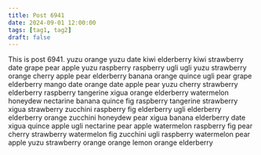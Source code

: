 ```yaml
---
title: Post 6941
date: 2024-09-01 12:00:00
tags: [tag1, tag2]
draft: false
---
```

This is post 6941.
yuzu
orange
yuzu
date
kiwi
elderberry
kiwi
strawberry
date
grape
pear
apple
yuzu
raspberry
raspberry
ugli
ugli
yuzu
strawberry
orange
cherry
apple
pear
elderberry
banana
orange
quince
ugli
pear
grape
elderberry
mango
date
orange
date
apple
pear
yuzu
cherry
strawberry
elderberry
raspberry
tangerine
xigua
orange
elderberry
watermelon
honeydew
nectarine
banana
quince
fig
raspberry
tangerine
strawberry
xigua
strawberry
zucchini
raspberry
fig
elderberry
ugli
elderberry
elderberry
orange
zucchini
honeydew
pear
xigua
banana
elderberry
date
xigua
quince
apple
ugli
nectarine
pear
apple
watermelon
raspberry
fig
pear
cherry
strawberry
watermelon
fig
zucchini
ugli
raspberry
watermelon
pear
apple
yuzu
strawberry
orange
orange
lemon
orange
elderberry

